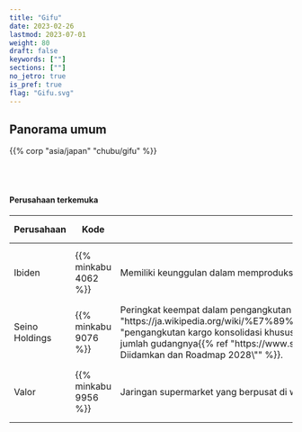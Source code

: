 ```yaml
---
title: "Gifu"
date: 2023-02-26
lastmod: 2023-07-01
weight: 80
draft: false
keywords: [""]
sections: [""]
no_jetro: true
is_pref: true
flag: "Gifu.svg"
---
```



<div class="main-desciption country-description">
    <h2 class="section-title">Panorama umum</h2>
    <ul class="rule-list">
    </ul>
    {{% corp "asia/japan" "chubu/gifu" %}}
</div>

<div class="container-corp mt-5" id="corp-desc" style="padding-top:50px">
    <h4 class="mb-4">Perusahaan terkemuka</h4>
    <table class="table table-striped table-bordered">
        <thead class="table-light">
            <tr>
                <th scope="col" class="col-width-2">Perusahaan</th>
                <th scope="col" class="col-width-1">Kode</th>
                <th scope="col" class="col-width-7">Deskripsi</th>
                <th scope="col" class="col-width-05">Laporan keuangan</th>
                <th scope="col" class="col-width-05">Riwayat dividen</th>
            </tr>
        </thead>
        <tbody class="corp-desc">
            <tr>
                <td>Ibiden</td>
                <td>{{% minkabu 4062 %}}</td>
                <td>Memiliki keunggulan dalam memproduksi produk keramik dan memegang 50% pangsa pasar global papan paket semikonduktor.</td>
                <td>{{% corplink "https://www.ibiden.co.jp/ir/library/" %}}</td>
                <td>{{% dividend "tokyo" "4062" %}}</td>
            </tr>
            <tr>
                <td>Seino Holdings</td>
                <td>{{% minkabu 9076 %}}</td>
                <td>Peringkat keempat dalam <span class="quiz">pengangkutan kargo konsolidasi khusus</span>{{% ref "https://ja.wikipedia.org/wiki/%E7%89%B9%E5%88%A5%E7%A9%8D%E5%90%88%E3%81%9B%E8%B2%A8%E7%89%A9%E9%81%8B%E9%80%81" "pengangkutan kargo konsolidasi khusus" %}}, namun memiliki pangsa B2B yang besar. Menjaga jumlah armada kendaraan yang besar dibandingkan dengan jumlah gudangnya{{% ref "https://www.seino.co.jp/seino/media/pdf-lib/20230612-04.pdf" "\"Arah Manajemen Jangka Menengah dan Panjang: Wujud yang Diidamkan dan Roadmap 2028\"" %}}.</td>
                <td>{{% corplink "https://www.seino.co.jp/seino/shd/ir/account-settlement/" %}}</td>
                <td>{{% dividend "tokyo" "9076" %}}</td>
            </tr>
            <tr>
                <td>Valor</td>
                <td>{{% minkabu 9956 %}}</td>
                <td>Jaringan supermarket yang berpusat di wilayah Tokai.</td>
                <td>{{% corplink "https://valorholdings.co.jp/ir_top/" %}}</td>
                <td>{{% dividend "tokyo" "9956" %}}</td>
            </tr>
        </tbody>
    </table>
</div>

